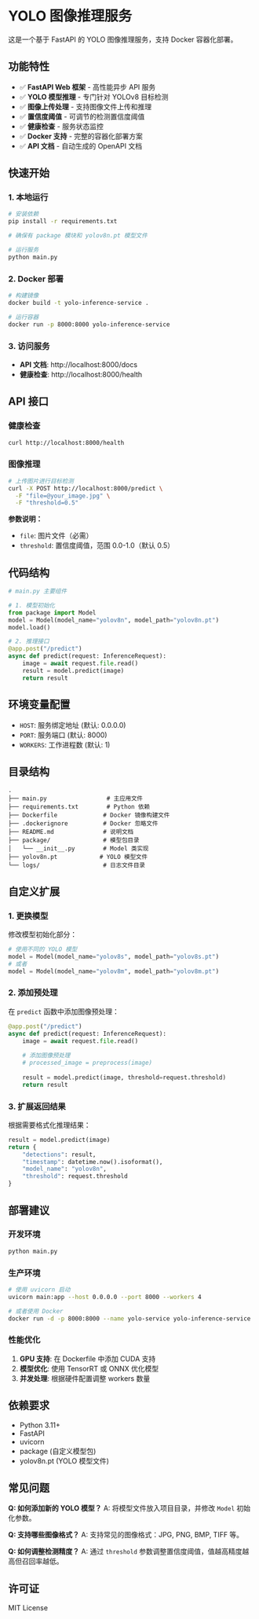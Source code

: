 # YOLO 图像推理服务

这是一个基于 FastAPI 的 YOLO 图像推理服务，支持 Docker 容器化部署。

## 功能特性

- ✅ **FastAPI Web 框架** - 高性能异步 API 服务
- ✅ **YOLO 模型推理** - 专门针对 YOLOv8 目标检测
- ✅ **图像上传处理** - 支持图像文件上传和推理
- ✅ **置信度阈值** - 可调节的检测置信度阈值
- ✅ **健康检查** - 服务状态监控
- ✅ **Docker 支持** - 完整的容器化部署方案
- ✅ **API 文档** - 自动生成的 OpenAPI 文档

## 快速开始

### 1. 本地运行

```bash
# 安装依赖
pip install -r requirements.txt

# 确保有 package 模块和 yolov8n.pt 模型文件

# 运行服务
python main.py
```

### 2. Docker 部署

```bash
# 构建镜像
docker build -t yolo-inference-service .

# 运行容器
docker run -p 8000:8000 yolo-inference-service
```

### 3. 访问服务

- **API 文档**: http://localhost:8000/docs
- **健康检查**: http://localhost:8000/health

## API 接口

### 健康检查

```bash
curl http://localhost:8000/health
```

### 图像推理

```bash
# 上传图片进行目标检测
curl -X POST http://localhost:8000/predict \
  -F "file=@your_image.jpg" \
  -F "threshold=0.5"
```

**参数说明：**
- `file`: 图片文件（必需）
- `threshold`: 置信度阈值，范围 0.0-1.0（默认 0.5）

## 代码结构

```python
# main.py 主要组件

# 1. 模型初始化
from package import Model
model = Model(model_name="yolov8n", model_path="yolov8n.pt")
model.load()

# 2. 推理接口
@app.post("/predict")
async def predict(request: InferenceRequest):
    image = await request.file.read()
    result = model.predict(image)
    return result
```

## 环境变量配置

- `HOST`: 服务绑定地址 (默认: 0.0.0.0)
- `PORT`: 服务端口 (默认: 8000)
- `WORKERS`: 工作进程数 (默认: 1)

## 目录结构

```
.
├── main.py                 # 主应用文件
├── requirements.txt        # Python 依赖
├── Dockerfile             # Docker 镜像构建文件
├── .dockerignore          # Docker 忽略文件
├── README.md              # 说明文档
├── package/               # 模型包目录
│   └── __init__.py        # Model 类实现
├── yolov8n.pt            # YOLO 模型文件
└── logs/                  # 日志文件目录
```

## 自定义扩展

### 1. 更换模型

修改模型初始化部分：

```python
# 使用不同的 YOLO 模型
model = Model(model_name="yolov8s", model_path="yolov8s.pt")
# 或者
model = Model(model_name="yolov8m", model_path="yolov8m.pt")
```

### 2. 添加预处理

在 `predict` 函数中添加图像预处理：

```python
@app.post("/predict")
async def predict(request: InferenceRequest):
    image = await request.file.read()
    
    # 添加图像预处理
    # processed_image = preprocess(image)
    
    result = model.predict(image, threshold=request.threshold)
    return result
```

### 3. 扩展返回结果

根据需要格式化推理结果：

```python
result = model.predict(image)
return {
    "detections": result,
    "timestamp": datetime.now().isoformat(),
    "model_name": "yolov8n",
    "threshold": request.threshold
}
```

## 部署建议

### 开发环境

```bash
python main.py
```

### 生产环境

```bash
# 使用 uvicorn 启动
uvicorn main:app --host 0.0.0.0 --port 8000 --workers 4

# 或者使用 Docker
docker run -d -p 8000:8000 --name yolo-service yolo-inference-service
```

### 性能优化

1. **GPU 支持**: 在 Dockerfile 中添加 CUDA 支持
2. **模型优化**: 使用 TensorRT 或 ONNX 优化模型
3. **并发处理**: 根据硬件配置调整 workers 数量

## 依赖要求

- Python 3.11+
- FastAPI
- uvicorn
- package (自定义模型包)
- yolov8n.pt (YOLO 模型文件)

## 常见问题

**Q: 如何添加新的 YOLO 模型？**
A: 将模型文件放入项目目录，并修改 `Model` 初始化参数。

**Q: 支持哪些图像格式？**
A: 支持常见的图像格式：JPG, PNG, BMP, TIFF 等。

**Q: 如何调整检测精度？**
A: 通过 `threshold` 参数调整置信度阈值，值越高精度越高但召回率越低。

## 许可证

MIT License 